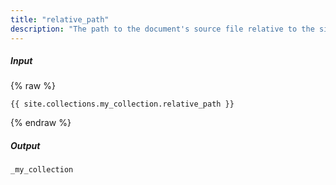 ```yaml
---
title: "relative_path"
description: "The path to the document's source file relative to the site source."
---
```

##### Input

{% raw %}
~~~liquid
{{ site.collections.my_collection.relative_path }}
~~~
{% endraw %}

##### Output

~~~html
_my_collection
~~~
